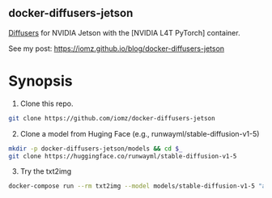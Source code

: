 docker-diffusers-jetson
---

[Diffusers](https://github.com/huggingface/diffusers) for NVIDIA Jetson with the [NVIDIA L4T PyTorch] container.

See my post: https://iomz.github.io/blog/docker-diffusers-jetson

# Synopsis

1. Clone this repo.
```sh
git clone https://github.com/iomz/docker-diffusers-jetson
```

2. Clone a model from Huging Face (e.g., runwayml/stable-diffusion-v1-5)
```sh
mkdir -p docker-diffusers-jetson/models && cd $_
git clone https://huggingface.co/runwayml/stable-diffusion-v1-5
```

3. Try the txt2img
```sh
docker-compose run --rm txt2img --model models/stable-diffusion-v1-5 "abandoned building in forest with beautiful glass windows"
```

